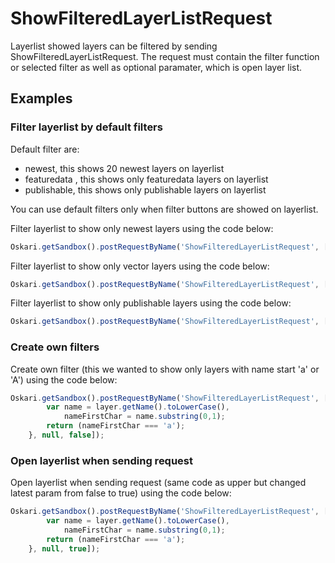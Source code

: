 # ShowFilteredLayerListRequest

Layerlist showed layers can be filtered by sending ShowFilteredLayerListRequest. The request must contain the filter function
or selected filter as well as optional paramater, which is open layer list.

## Examples

### Filter layerlist by default filters

Default filter are:
* newest, this shows 20 newest layers on layerlist
* featuredata , this shows only featuredata layers on layerlist
* publishable, this shows only publishable layers on layerlist

You can use default filters only when filter buttons are showed on layerlist.

Filter layerlist to show only newest layers using the code below:
```javascript
Oskari.getSandbox().postRequestByName('ShowFilteredLayerListRequest', [null, 'newest', false]);
```

Filter layerlist to show only vector layers using the code below:
```javascript
Oskari.getSandbox().postRequestByName('ShowFilteredLayerListRequest', [null, 'featuredata', false]);
```

Filter layerlist to show only publishable layers using the code below:
```javascript
Oskari.getSandbox().postRequestByName('ShowFilteredLayerListRequest', [null, 'publishable', false]);
```

### Create own filters

Create own filter (this we wanted to show only layers with name start 'a' or 'A') using the code below:
```javascript
Oskari.getSandbox().postRequestByName('ShowFilteredLayerListRequest', [function(layer){
        var name = layer.getName().toLowerCase(),
            nameFirstChar = name.substring(0,1);
        return (nameFirstChar === 'a');
    }, null, false]);
```

### Open layerlist when sending request

Open layerlist when sending request (same code as upper but changed latest param from false to true) using the code below:
```javascript
Oskari.getSandbox().postRequestByName('ShowFilteredLayerListRequest', [function(layer){
        var name = layer.getName().toLowerCase(),
            nameFirstChar = name.substring(0,1);
        return (nameFirstChar === 'a');
    }, null, true]);
```